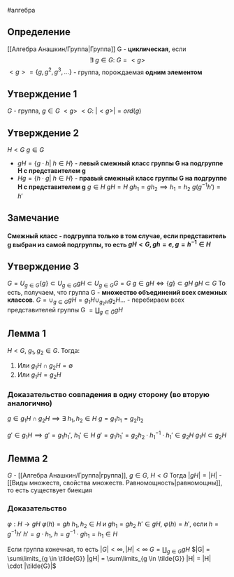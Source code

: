 #алгебра 
## Определение
[[Алгебра Анашкин/Группа|Группа]] G - **циклическая**, если $$\exists \ g \in G: \ G = <g>$$
$<g> = \{ g, g^2, g^3, \dots \}$ - группа, порождаемая **одним элементом**

## Утверждение 1
$G$ - группа, $g \in G$
$<g>\  < G: \ |<g>| = ord(g)$

## Утверждение 2
$H < G$
$g \in G$ 
- $gH = \{ g \cdot h| \ h \in H \}$ - **левый смежный класс группы G на подгруппе H с представителем g**
- $Hg = \{ h \cdot g| \ h \in H \}$ - **правый смежный класс группы G на подгруппе H с представителем g**
$g \in H$
$gH = H$
$gh_1 = gh_2 \implies h_1 = h_2$
$g(g^{-1}h') = h'$

## Замечание
#### Смежный класс - подгруппа только в том случае, если представитель g выбран из самой подгруппы, то есть $gH < G, gh = e, g = h^{-1} \in H$
## Утверждение 3
$G = U_{g \in G} \{ g\} \subset U_{g \in G} gH \subset U_{g \in G} G = G$
$g \in gH \iff \{ g \} \subset gH$
$gH \subset G$
То есть, получаем, что группа G - **множество объединений всех смежных классов**.
$G = \cup_{g \in G} gH = g_1H \cup_{g_2H} g_2H \dots$ - перебираем всех представителей группы G $= \coprod_{g \in \tilde{G}} gH$  

## Лемма 1
$H < G, \ g_1, g_2 \in G$. Тогда:
1) Или $g_1H \cap g_2H = \emptyset$
2) Или $g_1H = g_2H$
### Доказательство совпадения в одну сторону (во вторую аналогично)
$g \in g_1H \cap g_2H \implies \exists \ h_1, h_2 \in H$
$g = g_1h_1 = g_2h_2$

$g' \in g_1H \implies g' = g_1 h_1',\  h_1' \in H$
$g' = g_1h_1' = g_2 h_2 \cdot h_1^{-1} \cdot h_1' \in g_2H$
$g_1H \subset g_2H$

## Лемма 2
$G$ - [[Алгебра Анашкин/Группа|группа]], $g \in G, \ H < G$
Тогда $|gH| = |H|$ - [[Виды множеств, свойства множеств. Равномощность|равномощны]], то есть существует биекция
### Доказательство
$\varphi: H \to gH$
$\varphi(h) = gh$
$h_1, h_2 \in H$ и $gh_1 = gh_2$
$h' \in gH, \ \varphi(h) = h'$, если $h = g^{-1}h'$
$h' = g \cdot h_1, \ h = g^{-1} \cdot g h_1 = h_1 \in H$

Если группа конечная, то есть $|G| < \infty, |H| < \infty$
$G = \coprod_{g \in G} gH$
$|G| = \sum\limits_{g \in \tilde{G}} |gH| = \sum\limits_{g \in \tilde{G}} |H| = |H| \cdot |\tilde{G}|$